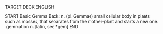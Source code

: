 TARGET DECK
ENGLISH

START
Basic
Gemma
Back: n. (pl. Gemmae) small cellular body in plants such as mosses, that separates from the mother-plant and starts a new one.  gemmation n. [latin, see *gem]
END
